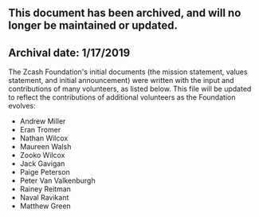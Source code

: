 ## This document has been archived, and will no longer be maintained or updated.

## Archival date: 1/17/2019

The Zcash Foundation's initial documents (the mission statement, values statement, and initial announcement) were written with the input and contributions of many volunteers, as listed below. This file will be updated to reflect the contributions of additional volunteers as the Foundation evolves:
- Andrew Miller
- Eran Tromer
- Nathan Wilcox
- Maureen Walsh
- Zooko Wilcox
- Jack Gavigan
- Paige Peterson
- Peter Van Valkenburgh
- Rainey Reitman
- Naval Ravikant
- Matthew Green
